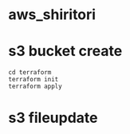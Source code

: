 # aws_shiritori

# s3 bucket create
```
cd terraform
terraform init 
terraform apply
```

# s3 fileupdate
